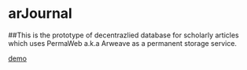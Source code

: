 # arJournal
##This is the prototype of decentrazlied database for scholarly articles which uses PermaWeb a.k.a Arweave as a permanent storage service.

[demo](https://epxd6wrts6dmdpjnqlrlgnzt5cn3omylltmf6or5tfu6qvac647a.arweave.net/I-4_WjOXhsG9LYLiszcz6Ju3Mwtc2F86PZlp6FQC9z4)
